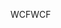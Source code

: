 <span data-ttu-id="3ecc9-101">WCF</span><span class="sxs-lookup"><span data-stu-id="3ecc9-101">WCF</span></span>